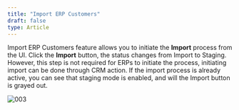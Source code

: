 ```yaml
---
title: "Import ERP Customers"
draft: false
type: Article
---
```


Import ERP Customers feature allows you to initiate the **Import** process from the UI. Click the **Import** button, the status changes from Import to Staging. However, this step is not required for ERPs to initiate the process, initiating import can be done through CRM action. If the import process is already active, you can see that staging mode is enabled, and will the Import button is grayed out.

![003](/Modules/assets/images/003.png)